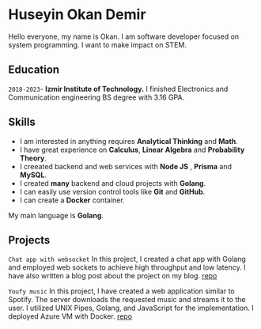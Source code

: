 # Huseyin Okan Demir


Hello everyone, my name is Okan. I am software developer focused on system programming. I want to make impact on STEM.


## Education

`2018-2023`- 
__Izmir Institute of Technology.__ I finished Electronics and Communication engineering BS degree with 3.16 GPA.

## Skills
- I am interested in anything requires **Analytical Thinking** and **Math**.
- I have great experience on **Calculus**, **Linear Algebra** and **Probability Theory**.
- I creeated backend and web services with **Node JS** , **Prisma** and **MySQL**.
- I created **many** backend and cloud projects with **Golang**.
- I can easily use version control tools like **Git** and **GitHub**.
- I can create a **Docker** container.

My main language is **Golang**. 

## Projects

`Chat app with websocket`
In this project, I created a chat app with Golang and employed web sockets to achieve high throughput and low latency. I have also written a blog post about the project on my blog. [repo](https://github.com/demirbey05/chat-app-websocket)


`Youfy music`
In this project, I have created a web application similar to Spotify. The server downloads the requested music and streams it to the user. I utilized UNIX Pipes, Golang, and JavaScript for the implementation. I deployed Azure VM with Docker. [repo](https://github.com/demirbey05/youfy-music)